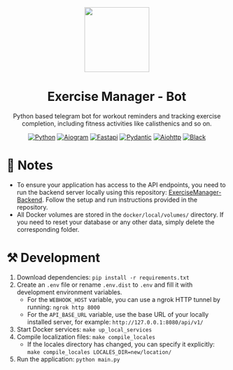 <div align="center">
  <img width="148" height="148" src="https://github.com/user-attachments/assets/b8b8f3ba-d6da-414e-b5f5-339578b498a8"/>
  <h1>Exercise Manager - Bot</h1>
  <p>Python based telegram bot for workout reminders and tracking exercise completion, including fitness activities like calisthenics and so on.</p>

[![Python](https://img.shields.io/badge/Python-3.12-3777A7?style=flat-square)](https://www.python.org/)
[![Aiogram](https://img.shields.io/badge/Aiogram-3.13.1-009CFB?style=flat-square)](https://aiogram.dev/)
[![Fastapi](https://img.shields.io/badge/FastAPI-0.115.0-009688?style=flat-square)](https://fastapi.tiangolo.com/)
[![Pydantic](https://img.shields.io/badge/Pydantic-2.9.2-E92063?style=flat-square)](https://docs.pydantic.dev)
[![Aiohttp](https://img.shields.io/badge/Aiohttp-3.10.5-2C5BB4?style=flat-square)](https://docs.aiohttp.org)
[![Black](https://img.shields.io/badge/Style-Black-black?style=flat-square)](https://black.readthedocs.io/en/stable/)
</div>

# 📃 Notes
* To ensure your application has access to the API endpoints, you need to run the backend server locally using this repository: [ExerciseManager-Backend](https://github.com/FCTL3314/ExerciseManager-Backend). Follow the setup and run instructions provided in the repository.
* All Docker volumes are stored in the `docker/local/volumes/` directory. If you need to reset your database or any other data, simply delete the corresponding folder.

# ⚒️ Development
1. Download dependencies: `pip install -r requirements.txt`
2. Create an `.env` file or rename `.env.dist` to `.env` and fill it with development environment variables.
   * For the `WEBHOOK_HOST` variable, you can use a ngrok HTTP tunnel by running: `ngrok http 8000`
   * For the `API_BASE_URL` variable, use the base URL of your locally installed server, for example: `http://127.0.0.1:8080/api/v1/`
3. Start Docker services: `make up_local_services`
4. Compile localization files: `make compile_locales`
   * If the locales directory has changed, you can specify it explicitly: `make compile_locales LOCALES_DIR=new/location/`
5. Run the application: `python main.py`
